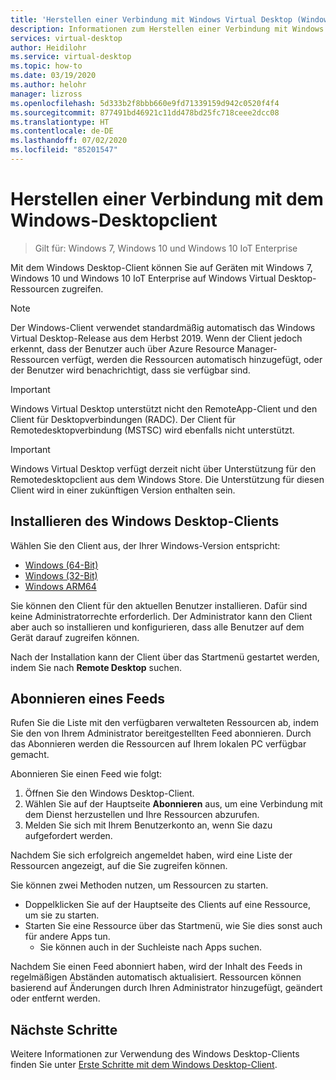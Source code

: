 ```yaml
---
title: 'Herstellen einer Verbindung mit Windows Virtual Desktop (Windows 10 oder 7): Azure'
description: Informationen zum Herstellen einer Verbindung mit Windows Virtual Desktop mithilfe des Windows Desktop-Clients.
services: virtual-desktop
author: Heidilohr
ms.service: virtual-desktop
ms.topic: how-to
ms.date: 03/19/2020
ms.author: helohr
manager: lizross
ms.openlocfilehash: 5d333b2f8bbb660e9fd71339159d942c0520f4f4
ms.sourcegitcommit: 877491bd46921c11dd478bd25fc718ceee2dcc08
ms.translationtype: HT
ms.contentlocale: de-DE
ms.lasthandoff: 07/02/2020
ms.locfileid: "85201547"
---
```

# <a name="connect-with-the-windows-desktop-client"></a>Herstellen einer Verbindung mit dem Windows-Desktopclient

> Gilt für: Windows 7, Windows 10 und Windows 10 IoT Enterprise

Mit dem Windows Desktop-Client können Sie auf Geräten mit Windows 7, Windows 10 und Windows 10 IoT Enterprise auf Windows Virtual Desktop-Ressourcen zugreifen.

>[!NOTE]
>Der Windows-Client verwendet standardmäßig automatisch das Windows Virtual Desktop-Release aus dem Herbst 2019. Wenn der Client jedoch erkennt, dass der Benutzer auch über Azure Resource Manager-Ressourcen verfügt, werden die Ressourcen automatisch hinzugefügt, oder der Benutzer wird benachrichtigt, dass sie verfügbar sind.

> [!IMPORTANT]
> Windows Virtual Desktop unterstützt nicht den RemoteApp-Client und den Client für Desktopverbindungen (RADC). Der Client für Remotedesktopverbindung (MSTSC) wird ebenfalls nicht unterstützt.

> [!IMPORTANT]
> Windows Virtual Desktop verfügt derzeit nicht über Unterstützung für den Remotedesktopclient aus dem Windows Store. Die Unterstützung für diesen Client wird in einer zukünftigen Version enthalten sein.

## <a name="install-the-windows-desktop-client"></a>Installieren des Windows Desktop-Clients

Wählen Sie den Client aus, der Ihrer Windows-Version entspricht:

- [Windows (64-Bit)](https://go.microsoft.com/fwlink/?linkid=2068602)
- [Windows (32-Bit)](https://go.microsoft.com/fwlink/?linkid=2098960)
- [Windows ARM64](https://go.microsoft.com/fwlink/?linkid=2098961)

Sie können den Client für den aktuellen Benutzer installieren. Dafür sind keine Administratorrechte erforderlich. Der Administrator kann den Client aber auch so installieren und konfigurieren, dass alle Benutzer auf dem Gerät darauf zugreifen können.

Nach der Installation kann der Client über das Startmenü gestartet werden, indem Sie nach **Remote Desktop** suchen.

## <a name="subscribe-to-a-feed"></a>Abonnieren eines Feeds

Rufen Sie die Liste mit den verfügbaren verwalteten Ressourcen ab, indem Sie den von Ihrem Administrator bereitgestellten Feed abonnieren. Durch das Abonnieren werden die Ressourcen auf Ihrem lokalen PC verfügbar gemacht.

Abonnieren Sie einen Feed wie folgt:

1. Öffnen Sie den Windows Desktop-Client.
2. Wählen Sie auf der Hauptseite **Abonnieren** aus, um eine Verbindung mit dem Dienst herzustellen und Ihre Ressourcen abzurufen.
3. Melden Sie sich mit Ihrem Benutzerkonto an, wenn Sie dazu aufgefordert werden.

Nachdem Sie sich erfolgreich angemeldet haben, wird eine Liste der Ressourcen angezeigt, auf die Sie zugreifen können.

Sie können zwei Methoden nutzen, um Ressourcen zu starten.

- Doppelklicken Sie auf der Hauptseite des Clients auf eine Ressource, um sie zu starten.
- Starten Sie eine Ressource über das Startmenü, wie Sie dies sonst auch für andere Apps tun.
  - Sie können auch in der Suchleiste nach Apps suchen.

Nachdem Sie einen Feed abonniert haben, wird der Inhalt des Feeds in regelmäßigen Abständen automatisch aktualisiert. Ressourcen können basierend auf Änderungen durch Ihren Administrator hinzugefügt, geändert oder entfernt werden.

## <a name="next-steps"></a>Nächste Schritte

Weitere Informationen zur Verwendung des Windows Desktop-Clients finden Sie unter [Erste Schritte mit dem Windows Desktop-Client](/windows-server/remote/remote-desktop-services/clients/windowsdesktop/).
